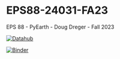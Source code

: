 # EPS88-24031-FA23
EPS 88 - PyEarth - Doug Dreger - Fall 2023

[![Datahub](https://img.shields.io/badge/Launch-UCB%20Datahub-blue.svg)](http://datahub.berkeley.edu/user-redirect/interact?account=ds-modules&repo=EPS-130-SP22&branch=main&path=)

[![Binder](https://mybinder.org/badge_logo.svg)](https://mybinder.org/v2/gh/ds-modules/EPS-130-SP22/master)


